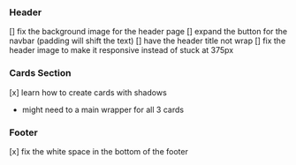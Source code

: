 ### Header
[] fix the background image for the header page
[] expand the button for the navbar (padding will shift the text)
[] have the header title not wrap
[] fix the header image to make it responsive instead of stuck at 375px

### Cards Section
[x] learn how to create cards with shadows
- might need to a main wrapper for all 3 cards

### Footer
[x] fix the white space in the bottom of the footer